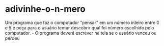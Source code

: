 # adivinhe-o-n-mero
Um programa que faz o computador "pensar" em um número inteiro entre 0 e 5 e peça para o usuário tentar descobrir qual foi número escolhido pelo computador.  - O programa deverá escrever na tela se o usuário venceu ou perdeu
